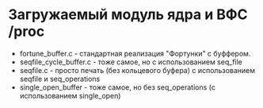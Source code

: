 # Загружаемый модуль ядра и ВФС /proc

* fortune_buffer.c - стандартная реализация "Фортунки" с буффером.
* seqfile_cycle_buffer.c - тоже самое, но с использованием seq_file
* seqfile.c - просто печать (без кольцевого буфера) с использованием seqfile и seq_operations
* single_open_buffer - тоже самое, но без seq_operations (с использованием single_open)